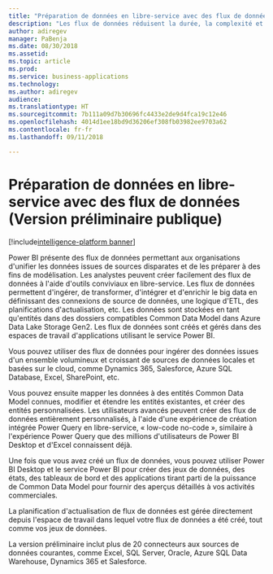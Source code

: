 ```yaml
---
title: "Préparation de données en libre-service avec des flux de données"
description: "Les flux de données réduisent la durée, la complexité et le coût de développement des analyses commerciales réalisées à partir de données couvrant plusieurs applications de gestion et sources de données."
author: adiregev
manager: PaBenja
ms.date: 08/30/2018
ms.assetid: 
ms.topic: article
ms.prod: 
ms.service: business-applications
ms.technology: 
ms.author: adiregev
audience: 
ms.translationtype: HT
ms.sourcegitcommit: 7b111a09d7b30696fc4433e2de9d4fca19c12e46
ms.openlocfilehash: 4014d1ee18bd9d36206ef308fb03982ee9703a62
ms.contentlocale: fr-fr
ms.lasthandoff: 09/11/2018

---
```


# <a name="self-service-data-prep-with-dataflows-public-preview"></a>Préparation de données en libre-service avec des flux de données (Version préliminaire publique)

[!include[intelligence-platform banner](../../includes/intelligence-platform.md)]

Power BI présente des flux de données permettant aux organisations d'unifier les données issues de sources disparates et de les préparer à des fins de modélisation. Les analystes peuvent créer facilement des flux de données à l'aide d'outils conviviaux en libre-service. Les flux de données permettent d'ingérer, de transformer, d'intégrer et d'enrichir le big data en définissant des connexions de source de données, une logique d'ETL, des planifications d'actualisation, etc. Les données sont stockées en tant qu'entités dans des dossiers compatibles Common Data Model dans Azure Data Lake Storage Gen2. Les flux de données sont créés et gérés dans des espaces de travail d'applications utilisant le service Power BI.   

Vous pouvez utiliser des flux de données pour ingérer des données issues d'un ensemble volumineux et croissant de sources de données locales et basées sur le cloud, comme Dynamics 365, Salesforce, Azure SQL Database, Excel, SharePoint, etc.

Vous pouvez ensuite mapper les données à des entités Common Data Model connues, modifier et étendre les entités existantes, et créer des entités personnalisées. Les utilisateurs avancés peuvent créer des flux de données entièrement personnalisés, à l'aide d'une expérience de création intégrée Power Query en libre-service, « low-code no-code », similaire à l'expérience Power Query que des millions d'utilisateurs de Power BI Desktop et d'Excel connaissent déjà.  

Une fois que vous avez créé un flux de données, vous pouvez utiliser Power BI Desktop et le service Power BI pour créer des jeux de données, des états, des tableaux de bord et des applications tirant parti de la puissance de Common Data Model pour fournir des aperçus détaillés à vos activités commerciales. 

La planification d'actualisation de flux de données est gérée directement depuis l'espace de travail dans lequel votre flux de données a été créé, tout comme vos jeux de données. 

La version préliminaire inclut plus de 20 connecteurs aux sources de données courantes, comme Excel, SQL Server, Oracle, Azure SQL Data Warehouse, Dynamics 365 et Salesforce. 

